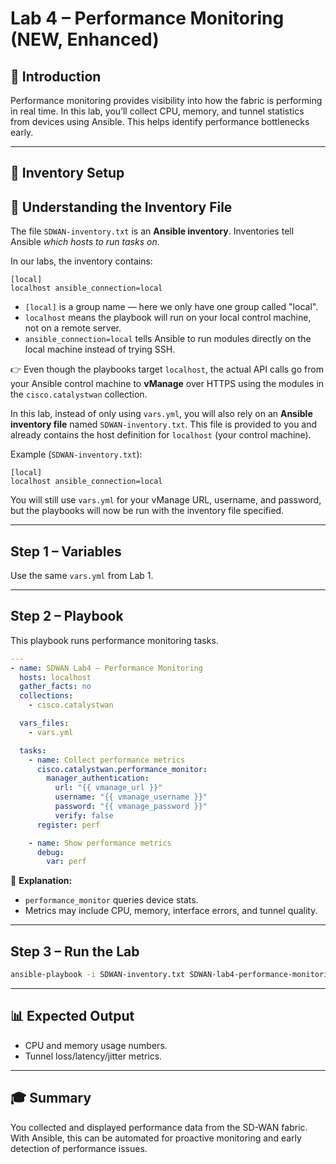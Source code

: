 # Lab 4 – Performance Monitoring (NEW, Enhanced)

## 📘 Introduction
Performance monitoring provides visibility into how the fabric is performing in real time. In this lab, you’ll collect CPU, memory, and tunnel statistics from devices using Ansible. This helps identify performance bottlenecks early.

---

## 📂 Inventory Setup
## 🔎 Understanding the Inventory File

The file `SDWAN-inventory.txt` is an **Ansible inventory**. Inventories tell Ansible *which hosts to run tasks on*.

In our labs, the inventory contains:
```
[local]
localhost ansible_connection=local
```

- `[local]` is a group name — here we only have one group called "local".  
- `localhost` means the playbook will run on your local control machine, not on a remote server.  
- `ansible_connection=local` tells Ansible to run modules directly on the local machine instead of trying SSH.

👉 Even though the playbooks target `localhost`, the actual API calls go from your Ansible control machine to **vManage** over HTTPS using the modules in the `cisco.catalystwan` collection.


In this lab, instead of only using `vars.yml`, you will also rely on an **Ansible inventory file** named `SDWAN-inventory.txt`.
This file is provided to you and already contains the host definition for `localhost` (your control machine).

Example (`SDWAN-inventory.txt`):
```
[local]
localhost ansible_connection=local
```
You will still use `vars.yml` for your vManage URL, username, and password, but the playbooks will now be run with the inventory file specified.

---

## Step 1 – Variables
Use the same `vars.yml` from Lab 1.

---

## Step 2 – Playbook
This playbook runs performance monitoring tasks.

```yaml
---
- name: SDWAN Lab4 — Performance Monitoring
  hosts: localhost
  gather_facts: no
  collections:
    - cisco.catalystwan

  vars_files:
    - vars.yml

  tasks:
    - name: Collect performance metrics
      cisco.catalystwan.performance_monitor:
        manager_authentication:
          url: "{{ vmanage_url }}"
          username: "{{ vmanage_username }}"
          password: "{{ vmanage_password }}"
          verify: false
      register: perf

    - name: Show performance metrics
      debug:
        var: perf
```

🔎 **Explanation:**  
- `performance_monitor` queries device stats.  
- Metrics may include CPU, memory, interface errors, and tunnel quality.

---

## Step 3 – Run the Lab
```bash
ansible-playbook -i SDWAN-inventory.txt SDWAN-lab4-performance-monitoring.yml
```

---

## 📊 Expected Output
- CPU and memory usage numbers.  
- Tunnel loss/latency/jitter metrics.  

---

## 🎓 Summary
You collected and displayed performance data from the SD-WAN fabric. With Ansible, this can be automated for proactive monitoring and early detection of performance issues.
